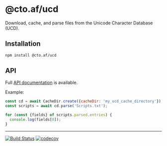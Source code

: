 # @cto.af/ucd

Download, cache, and parse files from the Unicode Character Database (UCD).

## Installation

```sh
npm install @cto.af/ucd
```

## API

Full [API documentation](http://cto-af.github.io/ucd/) is available.

Example:

```js
const cd = await CacheDir.create({cacheDir: 'my_ucd_cache_directory'});
const scripts = await cd.parse('Scripts.txt');

for (const {fields} of scripts.parsed.entries) {
  console.log(fields[0]);
}
```

---
[![Build Status](https://github.com/cto-af/ucd/actions/workflows/node.js.yml/badge.svg)](https://github.com/cto-af/ucd/actions/workflows/node.js.yml)
[![codecov](https://codecov.io/gh/cto-af/ucd/graph/badge.svg?token=bUormDwvmD)](https://codecov.io/gh/cto-af/ucd)
